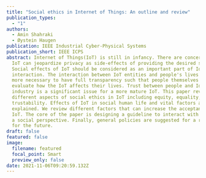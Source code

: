 ```yaml
---
title: "Social ethics in Internet of Things: An outline and review"
publication_types:
  - "1"
authors:
  - Amin Shahraki
  - Øystein Haugen
publication: IEEE Industrial Cyber-Physical Systems
publication_short: IEEE ICPS
abstract: Internet of Things(IoT) is still in infancy. There are concerns that
  IoT can jeopardize privacy as side-effects of providing the desired services.
  Social effects of IoT should be considered as an important part of IoT-human
  interaction. The interaction between IoT entities and people's lives makes it
  more necessary to have full transparency such that people themselves can
  evaluate how the IoT affects their lives. Trust between people and IoT
  industry is a significant issue for a more mature IoT. This paper reviews the
  different aspects of social ethics in IoT including equity, equality, and
  trustability. Effects of IoT in social human life and vital factors are
  explained. We review different factors that can increase the acceptance of
  IoT. The core of the paper is designing a guideline to interact with IoT from
  a social perspective. Finally, general policies are suggested for a roadmap
  for the future.
draft: false
featured: false
image:
  filename: featured
  focal_point: Smart
  preview_only: false
date: 2021-11-06T09:20:59.132Z
---
```

